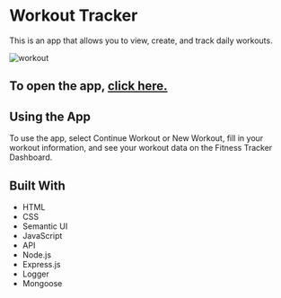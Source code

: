 # Workout Tracker

This is an app that allows you to view, create, and track daily workouts.

![workout](https://user-images.githubusercontent.com/29614473/71567474-4d51c980-2a74-11ea-8cbf-31899dca7ee9.png)

## To open the app, [click here.](https://workout-tracker-rs.herokuapp.com)

## Using the App

To use the app, select Continue Workout or New Workout, fill in your workout information, and see your workout data on the Fitness Tracker Dashboard.

## Built With
* HTML
* CSS
* Semantic UI
* JavaScript
* API
* Node.js
* Express.js
* Logger
* Mongoose
